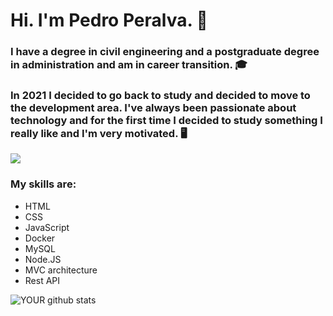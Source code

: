 # Hi. I'm Pedro Peralva. 👋

### I have a degree in civil engineering and a postgraduate degree in administration and am in career transition. 🎓

### In 2021 I decided to go back to study and decided to move to the development area. I've always been passionate about technology and for the first time I decided to study something I really like and I'm very motivated. 🖥

[<img src="https://img.shields.io/badge/linkedin-%230077B5.svg?&style=for-the-badge&logo=linkedin&logoColor=white" />](https://www.linkedin.com/in/pedro-peralva/)

### My skills are:

- HTML
- CSS
- JavaScript
- Docker
- MySQL
- Node.JS
- MVC architecture
- Rest API

![YOUR github stats](https://github-readme-stats.vercel.app/api?username=pedroperalva)




<!--
**pedroperalva/pedroperalva** is a ✨ _special_ ✨ repository because its `README.md` (this file) appears on your GitHub profile.

Here are some ideas to get you started:

- 🔭 I’m currently working on ...
- 🌱 I’m currently learning ...
- 👯 I’m looking to collaborate on ...
- 🤔 I’m looking for help with ...
- 💬 Ask me about ...
- 📫 How to reach me: ...
- 😄 Pronouns: ...
- ⚡ Fun fact: ...
-->
